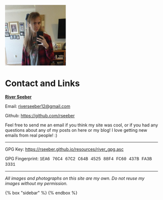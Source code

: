 <img src="/images/me-1.jpg" class="sideImage" width="200" height="200" alt="River, wearing a hair bow and a red flannel. Mirror selfie">
<h1>Contact and Links</h1>
<p><strong style="color: inherit; text-decoration: underline;">River Seeber</strong></p>
<p>Email: <a href="mailto:riverseeber12@gmail.com">riverseeber12@gmail.com</a></p>
<p>Github: <a href="https://github.com/rseeber">https://github.com/rseeber</a></p>
<p>Feel free to send me an email if you think my site was cool, or if you had any questions about any of my posts on here or my blog! I love getting new emails from real people! :)</p>
<hr>
<p>GPG Key: <a href="/resources/river_gpg.asc">https://rseeber.github.io/resources/river_gpg.asc</a></p>
<p>GPG Fingerprint: <span style="font-family:'Courier New', Courier, monospace;">1EA6 76C4 67C2 C64B 4525  88F4 FC60 437B FA3B 3331</span></p>
<hr>
<p><em>All images and photographs on this site are my own. Do not reuse my images without my permission.</em></p>

{% box "sidebar" %}
{% endbox %}